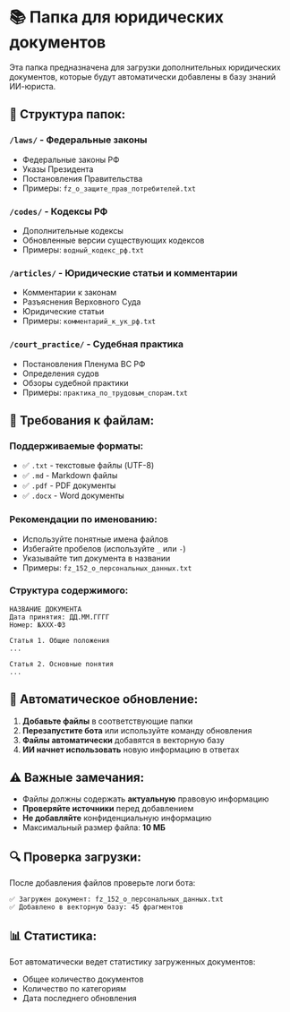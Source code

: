 # 📚 Папка для юридических документов

Эта папка предназначена для загрузки дополнительных юридических документов, которые будут автоматически добавлены в базу знаний ИИ-юриста.

## 📁 Структура папок:

### `/laws/` - Федеральные законы
- Федеральные законы РФ
- Указы Президента
- Постановления Правительства
- Примеры: `fz_о_защите_прав_потребителей.txt`

### `/codes/` - Кодексы РФ
- Дополнительные кодексы
- Обновленные версии существующих кодексов
- Примеры: `водный_кодекс_рф.txt`

### `/articles/` - Юридические статьи и комментарии
- Комментарии к законам
- Разъяснения Верховного Суда
- Юридические статьи
- Примеры: `комментарий_к_ук_рф.txt`

### `/court_practice/` - Судебная практика
- Постановления Пленума ВС РФ
- Определения судов
- Обзоры судебной практики
- Примеры: `практика_по_трудовым_спорам.txt`

## 📝 Требования к файлам:

### Поддерживаемые форматы:
- ✅ `.txt` - текстовые файлы (UTF-8)
- ✅ `.md` - Markdown файлы
- ✅ `.pdf` - PDF документы
- ✅ `.docx` - Word документы

### Рекомендации по именованию:
- Используйте понятные имена файлов
- Избегайте пробелов (используйте `_` или `-`)
- Указывайте тип документа в названии
- Примеры: `fz_152_о_персональных_данных.txt`

### Структура содержимого:
```
НАЗВАНИЕ ДОКУМЕНТА
Дата принятия: ДД.ММ.ГГГГ
Номер: №XXX-ФЗ

Статья 1. Общие положения
...

Статья 2. Основные понятия
...
```

## 🔄 Автоматическое обновление:

1. **Добавьте файлы** в соответствующие папки
2. **Перезапустите бота** или используйте команду обновления
3. **Файлы автоматически** добавятся в векторную базу
4. **ИИ начнет использовать** новую информацию в ответах

## ⚠️ Важные замечания:

- Файлы должны содержать **актуальную** правовую информацию
- **Проверяйте источники** перед добавлением
- **Не добавляйте** конфиденциальную информацию
- Максимальный размер файла: **10 МБ**

## 🔍 Проверка загрузки:

После добавления файлов проверьте логи бота:
```
✅ Загружен документ: fz_152_о_персональных_данных.txt
✅ Добавлено в векторную базу: 45 фрагментов
```

## 📊 Статистика:

Бот автоматически ведет статистику загруженных документов:
- Общее количество документов
- Количество по категориям
- Дата последнего обновления